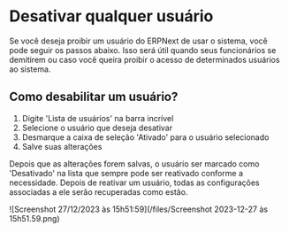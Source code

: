 # Desativar qualquer usuário



Se você deseja proibir um usuário do ERPNext de usar o sistema, você pode seguir os passos abaixo. Isso será útil quando seus funcionários se demitirem ou caso você queira proibir o acesso de determinados usuários ao sistema.

## **Como desabilitar um usuário?**

1. Digite 'Lista de usuários' na barra incrível
2. Selecione o usuário que deseja desativar
3. Desmarque a caixa de seleção 'Ativado' para o usuário selecionado
4. Salve suas alterações

Depois que as alterações forem salvas, o usuário ser marcado como 'Desativado' na lista que sempre pode ser reativado conforme a necessidade. Depois de reativar um usuário, todas as configurações associadas a ele serão recuperadas como estão.

![Screenshot 27/12/2023 às 15h51:59](/files/Screenshot 2023-12-27 às 15h51.59.png)![]()



